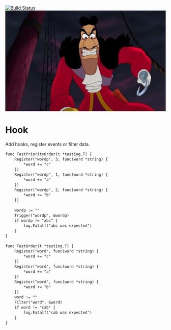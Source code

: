 [![Build Status](https://travis-ci.org/kcmerrill/hook.svg?branch=master)](https://travis-ci.org/kcmerrill/hook)
![hook](captain.hook.jpg)

# Hook

Add hooks, register events or filter data.

```golang
func TestPriorityOrder(t *testing.T) {
	Register("wordp", 3, func(word *string) {
		*word += "c"
	})
	Register("wordp", 1, func(word *string) {
		*word += "a"
	})
	Register("wordp", 2, func(word *string) {
		*word += "b"
	})

	wordp := ""
	Trigger("wordp", &wordp)
	if wordp != "abc" {
		log.Fatalf("abc was expected")
	}
}

func TestOrder(t *testing.T) {
	Register("word", func(word *string) {
		*word += "c"
	})
	Register("word", func(word *string) {
		*word += "a"
	})
	Register("word", func(word *string) {
		*word += "b"
	})
	word := ""
	Filter("word", &word)
	if word != "cab" {
		log.Fatalf("cab was expected")
	}
}
```